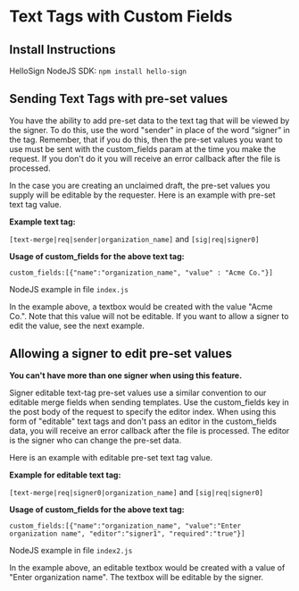 # Text Tags with Custom Fields

## Install Instructions

HelloSign NodeJS SDK: `npm install hello-sign`

## Sending Text Tags with pre-set values

You have the ability to add pre-set data to the text tag that will be viewed by the signer. To do this, use the word "sender" in place of the word “signer” in the tag. Remember, that if you do this, then the pre-set values you want to use must be sent with the custom_fields param at the time you make the request. If you don't do it you will receive an error callback after the file is processed.

In the case you are creating an unclaimed draft, the pre-set values you supply will be editable by the requester. Here is an example with pre-set text tag value.

**Example text tag:**

`[text-merge|req|sender|organization_name]` and `[sig|req|signer0]`

**Usage of custom_fields for the above text tag:**  

`custom_fields:[{"name":"organization_name", "value" : "Acme Co."}]`

NodeJS example in file `index.js`

In the example above, a textbox would be created with the value "Acme Co.". Note that this value will not be editable. If you want to allow a signer to edit the value, see the next example.

## Allowing a signer to edit pre-set values

**You can't have more than one signer when using this feature.**

Signer editable text-tag pre-set values use a similar convention to our editable merge fields when sending templates. Use the custom_fields key in the post body of the request to specify the editor index. When using this form of "editable" text tags and don't pass an editor in the custom_fields data, you will receive an error callback after the file is processed. The editor is the signer who can change the pre-set data.

Here is an example with editable pre-set text tag value.

**Example for editable text tag:**

`[text-merge|req|signer0|organization_name]` and `[sig|req|signer0]`

**Usage of custom_fields for the above text tag:**

`custom_fields:[{"name":"organization_name", "value":"Enter organization name", "editor":"signer1", "required":"true"}]`

NodeJS example in file `index2.js`

In the example above, an editable textbox would be created with a value of "Enter organization name". The textbox will be editable by the signer.
